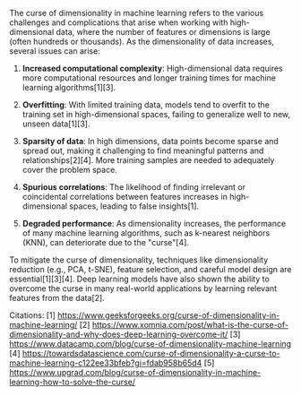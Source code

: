 The curse of dimensionality in machine learning refers to the various challenges and complications that arise when working with high-dimensional data, where the number of features or dimensions is large (often hundreds or thousands). As the dimensionality of data increases, several issues can arise:

1. **Increased computational complexity**: High-dimensional data requires more computational resources and longer training times for machine learning algorithms[1][3].

2. **Overfitting**: With limited training data, models tend to overfit to the training set in high-dimensional spaces, failing to generalize well to new, unseen data[1][3].

3. **Sparsity of data**: In high dimensions, data points become sparse and spread out, making it challenging to find meaningful patterns and relationships[2][4]. More training samples are needed to adequately cover the problem space.

4. **Spurious correlations**: The likelihood of finding irrelevant or coincidental correlations between features increases in high-dimensional spaces, leading to false insights[1].

5. **Degraded performance**: As dimensionality increases, the performance of many machine learning algorithms, such as k-nearest neighbors (KNN), can deteriorate due to the "curse"[4].

To mitigate the curse of dimensionality, techniques like dimensionality reduction (e.g., PCA, t-SNE), feature selection, and careful model design are essential[1][3][4]. Deep learning models have also shown the ability to overcome the curse in many real-world applications by learning relevant features from the data[2].

Citations:
[1] https://www.geeksforgeeks.org/curse-of-dimensionality-in-machine-learning/
[2] https://www.xomnia.com/post/what-is-the-curse-of-dimensionality-and-why-does-deep-learning-overcome-it/
[3] https://www.datacamp.com/blog/curse-of-dimensionality-machine-learning
[4] https://towardsdatascience.com/curse-of-dimensionality-a-curse-to-machine-learning-c122ee33bfeb?gi=fdab958b65d4
[5] https://www.upgrad.com/blog/curse-of-dimensionality-in-machine-learning-how-to-solve-the-curse/